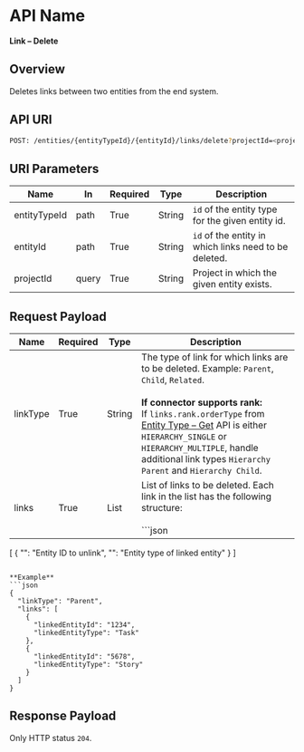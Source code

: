 # API Name
**Link – Delete**

## Overview
Deletes links between two entities from the end system.


## API URI
```bash
POST: /entities/{entityTypeId}/{entityId}/links/delete?projectId=<projectId>
```

## URI Parameters

| Name         | In     | Required | Type   | Description |
|--------------|--------|----------|--------|-------------|
| entityTypeId | path   | True     | String | `id` of the entity type for the given entity id. |
| entityId     | path   | True     | String | `id` of the entity in which links need to be deleted. |
| projectId    | query  | True     | String | Project in which the given entity exists. |


## Request Payload

| Name      | Required | Type   | Description |
|-----------|----------|--------|-------------|
| linkType  | True     | String | The type of link for which links are to be deleted. Example: `Parent`, `Child`, `Related`. <br><br>**If connector supports rank:**<br>If `links.rank.orderType` from [Entity Type – Get](Entity_Type_–_Get) API is either `HIERARCHY_SINGLE` or `HIERARCHY_MULTIPLE`, handle additional link types `Hierarchy Parent` and `Hierarchy Child`. |
| links     | True     | List   | List of links to be deleted. Each link in the list has the following structure:<br><br>```json
[
  {
    "<linkedEntityIdField>": "Entity ID to unlink",
    "<linkedEntityTypeField>": "Entity type of linked entity"
  }
]
``` |

**Example**
```json
{
  "linkType": "Parent",
  "links": [
    {
      "linkedEntityId": "1234",
      "linkedEntityType": "Task"
    },
    {
      "linkedEntityId": "5678",
      "linkedEntityType": "Story"
    }
  ]
}
```

## Response Payload
Only HTTP status `204`.

